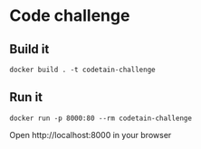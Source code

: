 # Code challenge

## Build it
```
docker build . -t codetain-challenge
```

## Run it
```
docker run -p 8000:80 --rm codetain-challenge
```

Open http://localhost:8000 in your browser
